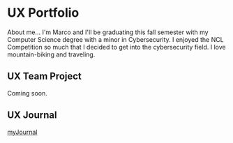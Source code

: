 # UX Portfolio

About me... I'm Marco and I'll be graduating this fall semester with my Computer Science degree with a minor in Cybersecurity. I enjoyed the NCL Competition so much that I decided to get into the cybersecurity field. I love mountain-biking and traveling.

## UX Team Project

Coming soon.

## UX Journal

[myJournal](https://github.com/UsabilityEngineering/portfolio-SirCalderon.git/)
